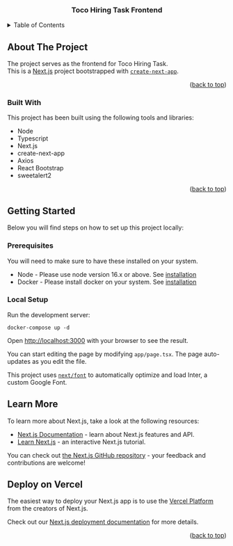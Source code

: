 <a name="readme-top"></a>

<!-- PROJECT LOGO -->
<br />
<div align="center">
  <h3 align="center">Toco Hiring Task Frontend</h3>
</div>
<!-- TABLE OF CONTENTS -->
<p>
   <details>
     <summary>Table of Contents</summary>
     <ol>
       <li>
         <a href="#about-the-project">About The Project</a>
         <ul>
           <li><a href="#built-with">Built With</a></li>
         </ul>
       </li>
       <li>
         <a href="#getting-started">Getting Started</a>
         <ul>
           <li><a href="#prerequisites">Prerequisites</a></li>
           <li><a href="#local-setup">Local Setup</a></li>
         </ul>
       </li>
       <li>
         <a href="#learn-more">Learn More</a>
       </li>
       <li>
         <a href="#deploy-on-vercel">Deploy on Vercel</a>
       </li>
     </ol>
   </details>
</p>



<!-- ABOUT THE PROJECT -->
## About The Project

The project serves as the frontend for Toco Hiring Task.<br/>
This is a [Next.js](https://nextjs.org/) project bootstrapped with [`create-next-app`](https://github.com/vercel/next.js/tree/canary/packages/create-next-app). <br/>

<p align="right">(<a href="#readme-top">back to top</a>)</p>


### Built With <a name="built-with"></a>

This project has been built using the following tools and libraries:
* Node
* Typescript
* Next.js
* create-next-app
* Axios
* React Bootstrap
* sweetalert2

<p align="right">(<a href="#readme-top">back to top</a>)</p>


<!-- GETTING STARTED -->
## Getting Started <a name="getting-started"></a>

Below you will find steps on how to set up this project locally:

### Prerequisites <a name="prerequisites"></a>

You will need to make sure to have these installed on your system.
* Node - Please use node version 16.x or above. See [installation](https://nodejs.org/en/download)
* Docker - Please install docker on your system. See [installation](https://www.docker.com/)

### Local Setup <a name="local-setup"></a>

Run the development server:

`docker-compose up -d`

Open [http://localhost:3000](http://localhost:3000) with your browser to see the result.

You can start editing the page by modifying `app/page.tsx`. The page auto-updates as you edit the file.

This project uses [`next/font`](https://nextjs.org/docs/basic-features/font-optimization) to automatically optimize and load Inter, a custom Google Font.

## Learn More <a name="learn-more"></a>

To learn more about Next.js, take a look at the following resources:

- [Next.js Documentation](https://nextjs.org/docs) - learn about Next.js features and API.
- [Learn Next.js](https://nextjs.org/learn) - an interactive Next.js tutorial.

You can check out [the Next.js GitHub repository](https://github.com/vercel/next.js/) - your feedback and contributions are welcome!

## Deploy on Vercel <a name="deploy-on-vercel"></a>

The easiest way to deploy your Next.js app is to use the [Vercel Platform](https://vercel.com/new?utm_medium=default-template&filter=next.js&utm_source=create-next-app&utm_campaign=create-next-app-readme) from the creators of Next.js.

Check out our [Next.js deployment documentation](https://nextjs.org/docs/deployment) for more details.

<p align="right">(<a href="#readme-top">back to top</a>)</p>
